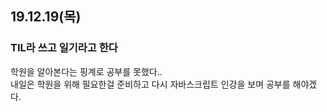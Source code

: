 ## 19.12.19(목)

### TIL라 쓰고 일기라고 한다

학원을 알아본다는 핑계로 공부를 못했다..   
내일은 학원을 위해 필요한걸 준비하고 다시 자바스크립트 인강을 보며 공부를 해야겠다.